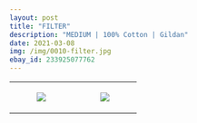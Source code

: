 ```yaml
---
layout: post
title: "FILTER"
description: "MEDIUM | 100% Cotton | Gildan"
date: 2021-03-08
img: /img/0010-filter.jpg
ebay_id: 233925077762
---
```




<table style="width:100%;"><tr><td style="vertical-align:top;">
      <figure class="tmblr-full" data-orig-height="2048" data-orig-width="1365" data-orig-src="https://concertshirts.netlify.app/shirts/0010/0010-01.jpg"><img src="https://64.media.tumblr.com/d3eaa1f3e2b0b24a96cb21dd11f05bd2/bda505f2ba183a72-68/s540x810/90e49af1cc7b042794670255024ab644d75c8cf4.jpg" data-orig-height="2048" data-orig-width="1365" data-orig-src="https://concertshirts.netlify.app/shirts/0010/0010-01.jpg"/></figure></td>
    <td style="vertical-align:top;">
      <figure class="tmblr-full" data-orig-height="2048" data-orig-width="1365" data-orig-src="https://concertshirts.netlify.app/shirts/0010/0010-02.jpg"><img src="https://64.media.tumblr.com/2b26c039867d1b7c41190d995daf2042/bda505f2ba183a72-0c/s540x810/918738ec1325aa9646c76abbfcc10300816ce25f.jpg" data-orig-height="2048" data-orig-width="1365" data-orig-src="https://concertshirts.netlify.app/shirts/0010/0010-02.jpg"/></figure></td>
  </tr></table>
